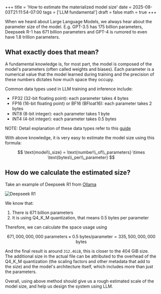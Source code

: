 +++
title = 'How to estimate the materialized model size'
date = 2025-08-03T21:11:54-07:00
tags = ['LLM fundamental']
draft = false
math = true
+++

When we heard about Large Language Models, we always hear about the parameter size of the model.
E.g. GPT-3.5 has 175 billion parameters, Deepseek R-1 has 671 billion parameters and GPT-4 is rumored
to even have 1.8 trillion parameters.

## What exactly does that mean?

A fundamental knowledge is, for most part, the model is composed of the model's parameters (often called
weights and biases). Each parameter is a numerical value that the model learned during training and the
precision of these numbers dictates how much space they occupy.

Common data types used in LLM training and inference include:

- FP32 (32-bit floating point): each parameter takes 4 bytes
- FP16 (16-bit floating point) or BF16 (BFloat16): each parameter takes 2 bytes
- INT8 (8-bit integer): each parameter takes 1 byte
- INT4 (4-bit integer): each parameter takes 0.5 bytes

NOTE: Detail explanation of these data types refer to this [guide](https://moocaholic.medium.com/fp64-fp32-fp16-bfloat16-tf32-and-other-members-of-the-zoo-a1ca7897d407)

With above knowledge, it is very easy to estimate the model size using this formula:

$$
  \text{model\\_size} = \text{number\\_of\\_parameters} \times \text{bytes\\_per\\_parameter}
$$

## How do we calculate the estimated size?

Take an example of Deepseek R1 from [Ollama](https://ollama.com/library/deepseek-r1:671b)

![Deepseek R1](https://github.com/user-attachments/assets/7686a864-df8b-47d6-bd66-a91a60f059bc)

We know that:

1. There is 671 billion parameters
1. It is using Q4_K_M quantization, that means 0.5 bytes per parameter

Therefore, we can calculate the space usage using

$$
671,000,000,000 \text{ parameters} \times 0.5 \text{ bytes/parameter} = 335,500,000,000 \text{ bytes}
$$

And the final result is around `312.4GiB`, this is closer to the 404 GiB size. The additional size in the actual file can be attributed to the overhead of the Q4_K_M quantization (the scaling factors and other metadata that add to the size) and the model's architecture itself, which includes more than just the parameters.

Overall, using above method should give us a rough estimated scale of the model size, and help us
design the system using LLM.